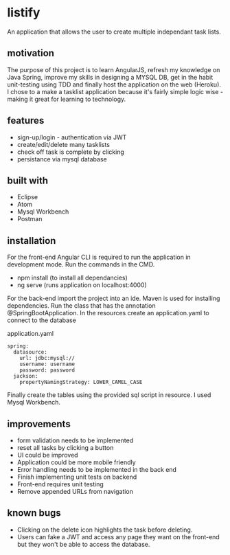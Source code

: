 # listify
An application that allows the user to create multiple independant task lists. 

## motivation
The purpose of this project is to learn AngularJS, refresh my knowledge on Java Spring, improve my skills in designing a MYSQL DB, get in the habit unit-testing using TDD and finally host the application on the web (Heroku). I chose to a make a tasklist application because it's fairly simple logic wise - making it great for learning to technology.

## features
* sign-up/login - authentication via JWT
* create/edit/delete many tasklists
* check off task is complete by clicking
* persistance via mysql database

## built with
* Eclipse
* Atom
* Mysql Workbench
* Postman

## installation
For the front-end Angular CLI is required to run the application in development mode. Run the commands in the CMD.
* npm install (to install all dependancies) 
* ng serve (runs application on localhost:4000)

For the back-end import the project into an ide. Maven is used for installing dependencies. Run the class that has the annotation @SpringBootApplication. In the resources create an application.yaml to connect to the database 

application.yaml 
```
spring:
  datasource:
    url: jdbc:mysql://
    username: username
    password: password
  jackson:
    propertyNamingStrategy: LOWER_CAMEL_CASE
```

Finally create the tables using the provided sql script in resource. I used Mysql Workbench.


## improvements
* form validation needs to be implemented 
* reset all tasks by clicking a button
* UI could be improved
* Application could be more mobile friendly
* Error handling needs to be implemented in the back end
* Finish implementing unit tests on backend
* Front-end requires unit testing
* Remove appended URLs from navigation

## known bugs
* Clicking on the delete icon highlights the task before deleting.
* Users can fake a JWT and access any page they want on the front-end but they won't be able to access the database.
